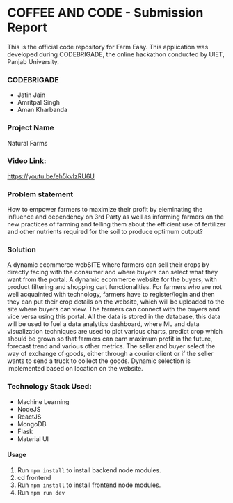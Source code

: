 # COFFEE AND CODE - Submission Report

This is the official code repository for Farm Easy. This application was developed during CODEBRIGADE, the online hackathon conducted by UIET, Panjab University.

### CODEBRIGADE
* Jatin Jain
* Amritpal Singh
* Aman Kharbanda

### __Project Name__
Natural Farms

### Video Link:
https://youtu.be/eh5kvlzRU6U

### Problem statement

How to empower farmers to maximize their profit by eleminating the influence and dependency on 3rd Party as well as informing farmers on the new practices of farming and telling them
about the efficient use of fertilizer and other nutrients required for the soil to produce optimum output?

### Solution

A dynamic ecommerce webSITE where farmers can sell their crops by directly facing with the consumer and where buyers can select what they want from the portal.
A dynamic ecommerce website for the buyers, with product filtering and shopping cart 
functionalities.
For farmers who are not well acquainted with technology, farmers have to register/login and then they can put their crop details on the website, which will be uploaded to the site where buyers can view.
The farmers can connect with the buyers and vice versa using this portal.
All the data is stored in the database, this data will be used to fuel a data analytics
dashboard, where ML and data visualization techniques are used to plot various charts, 
predict crop which should be grown so that farmers can earn maximum profit
in the future, forecast trend and various other metrics.
The seller and buyer select the way of exchange of goods, either
through a courier client or if the seller wants to send a truck to collect the goods.
Dynamic selection is implemented based on location on the website.


### Technology Stack Used:

* Machine Learning
* NodeJS
* ReactJS
* MongoDB
* Flask
* Material UI


#### Usage
1. Run ```npm install``` to install backend node modules.
2. cd frontend
3. Run ```npm install``` to install frontend node modules.
4. Run ```npm run dev```